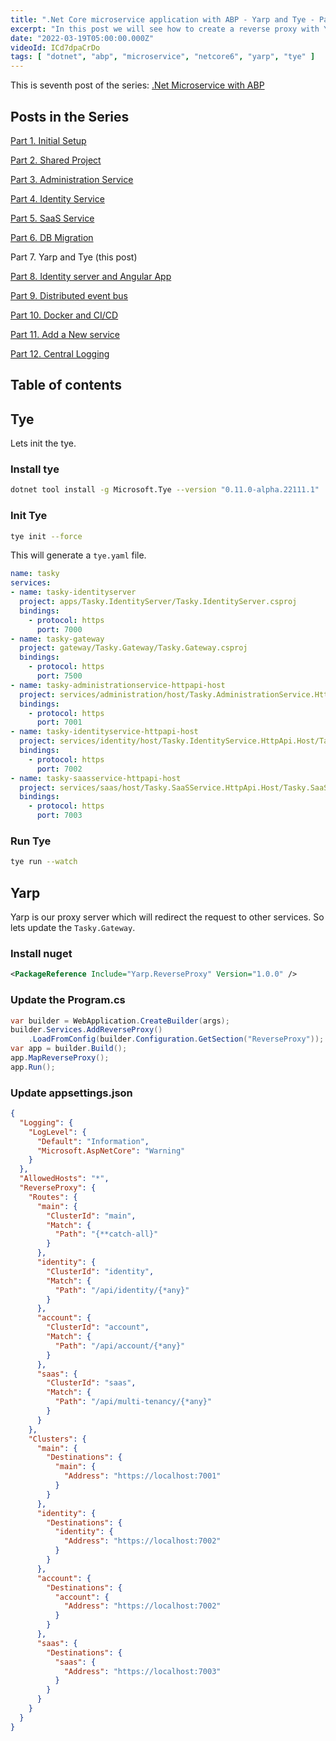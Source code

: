```yaml
---
title: ".Net Core microservice application with ABP - Yarp and Tye - Part 7"
excerpt: "In this post we will see how to create a reverse proxy with Yarp and integrate Tye for our microservice application"
date: "2022-03-19T05:00:00.000Z"
videoId: ICd7dpaCrDo
tags: [ "dotnet", "abp", "microservice", "netcore6", "yarp", "tye" ]
---
```


This is seventh post of the series: [.Net Microservice with ABP](https://blog.antosubash.com/posts/abp-microservice-series)

## Posts in the Series

[Part 1. Initial Setup](https://blog.antosubash.com/posts/netcore-microservice-with-abp-init-part-1)

[Part 2. Shared Project](https://blog.antosubash.com/posts/netcore-microservice-with-abp-shared-project-part-2)

[Part 3. Administration Service](https://blog.antosubash.com/posts/netcore-microservice-with-abp-administration-services-part-3)

[Part 4. Identity Service](https://blog.antosubash.com/posts/netcore-microservice-with-abp-identity-services-part-4)

[Part 5. SaaS Service](https://blog.antosubash.com/posts/netcore-microservice-with-abp-saas-services-part-5)

[Part 6. DB Migration](https://blog.antosubash.com/posts/netcore-microservice-with-abp-db-migration-part-6)

Part 7. Yarp and Tye (this post)

[Part 8. Identity server and Angular App](https://blog.antosubash.com/posts/netcore-microservice-with-abp-identity-server-and-angular-part-8)

[Part 9. Distributed event bus](https://blog.antosubash.com/posts/netcore-microservice-with-abp-distributed-event-bus-part-9)

[Part 10. Docker and CI/CD](https://blog.antosubash.com/posts/netcore-microservice-with-abp-docker-and-ci-cd-part-10)

[Part 11. Add a New service](https://blog.antosubash.com/posts/netcore-microservice-with-abp-add-new-service-part-11)

[Part 12. Central Logging](https://blog.antosubash.com/posts/netcore-microservice-with-abp-add-central-logging-part-12)

## Table of contents

## Tye

Lets init the tye.

### Install tye

```bash
dotnet tool install -g Microsoft.Tye --version "0.11.0-alpha.22111.1"
```

### Init Tye

```bash
tye init --force
```

This will generate a `tye.yaml` file.

```yaml
name: tasky
services:
- name: tasky-identityserver
  project: apps/Tasky.IdentityServer/Tasky.IdentityServer.csproj
  bindings:
    - protocol: https
      port: 7000
- name: tasky-gateway
  project: gateway/Tasky.Gateway/Tasky.Gateway.csproj
  bindings:
    - protocol: https
      port: 7500
- name: tasky-administrationservice-httpapi-host
  project: services/administration/host/Tasky.AdministrationService.HttpApi.Host/Tasky.AdministrationService.HttpApi.Host.csproj
  bindings:
    - protocol: https
      port: 7001
- name: tasky-identityservice-httpapi-host
  project: services/identity/host/Tasky.IdentityService.HttpApi.Host/Tasky.IdentityService.HttpApi.Host.csproj
  bindings:
    - protocol: https
      port: 7002
- name: tasky-saasservice-httpapi-host
  project: services/saas/host/Tasky.SaaSService.HttpApi.Host/Tasky.SaaSService.HttpApi.Host.csproj
  bindings:
    - protocol: https
      port: 7003
```

### Run Tye

```bash
tye run --watch
```

## Yarp

Yarp is our proxy server which will redirect the request to other services. So lets update the `Tasky.Gateway`.

### Install nuget

```xml
<PackageReference Include="Yarp.ReverseProxy" Version="1.0.0" />
```

### Update the Program.cs

```cs
var builder = WebApplication.CreateBuilder(args);
builder.Services.AddReverseProxy()
    .LoadFromConfig(builder.Configuration.GetSection("ReverseProxy"));
var app = builder.Build();
app.MapReverseProxy();
app.Run();
```

### Update appsettings.json

```json
{
  "Logging": {
    "LogLevel": {
      "Default": "Information",
      "Microsoft.AspNetCore": "Warning"
    }
  },
  "AllowedHosts": "*",
  "ReverseProxy": {
    "Routes": {
      "main": {
        "ClusterId": "main",
        "Match": {
          "Path": "{**catch-all}"
        }
      },
      "identity": {
        "ClusterId": "identity",
        "Match": {
          "Path": "/api/identity/{*any}"
        }
      },
      "account": {
        "ClusterId": "account",
        "Match": {
          "Path": "/api/account/{*any}"
        }
      },
      "saas": {
        "ClusterId": "saas",
        "Match": {
          "Path": "/api/multi-tenancy/{*any}"
        }
      }
    },
    "Clusters": {
      "main": {
        "Destinations": {
          "main": {
            "Address": "https://localhost:7001"
          }
        }
      },
      "identity": {
        "Destinations": {
          "identity": {
            "Address": "https://localhost:7002"
          }
        }
      },
      "account": {
        "Destinations": {
          "account": {
            "Address": "https://localhost:7002"
          }
        }
      },
      "saas": {
        "Destinations": {
          "saas": {
            "Address": "https://localhost:7003"
          }
        }
      }
    }
  }
}
```
